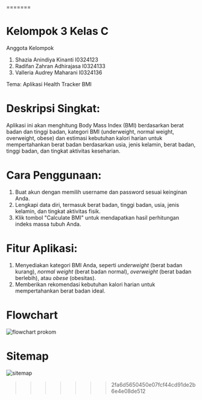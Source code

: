 =======
# Kelompok 3 Kelas C

Anggota Kelompok
1. Shazia Anindiya Kinanti I0324123
2. Radifan Zahran Adhirajasa I0324133
3. Valleria Audrey Maharani I0324136

Tema: Aplikasi Health Tracker BMI
# Deskripsi Singkat:
Aplikasi ini akan menghitung Body Mass Index (BMI) berdasarkan berat badan dan tinggi badan, kategori BMI (underweight, normal weight, overweight, obese) dan estimasi kebutuhan kalori harian untuk mempertahankan berat badan berdasarkan usia, jenis kelamin, berat badan, tinggi badan, dan tingkat aktivitas keseharian.

# Cara Penggunaan:  
1. Buat akun dengan memilih username dan password sesuai keinginan Anda.  
2. Lengkapi data diri, termasuk berat badan, tinggi badan, usia, jenis kelamin, dan tingkat aktivitas fisik.  
3. Klik tombol "Calculate BMI" untuk mendapatkan hasil perhitungan indeks massa tubuh Anda.  

# Fitur Aplikasi:
1. Menyediakan kategori BMI Anda, seperti *underweight* (berat badan kurang), *normal weight* (berat badan normal), *overweight* (berat badan berlebih), atau *obese* (obesitas).  
2. Memberikan rekomendasi kebutuhan kalori harian untuk mempertahankan berat badan ideal.  

# Flowchart
![flowchart prokom](https://github.com/user-attachments/assets/24dc9014-3d06-4f6d-ab7c-c040ff346b9b)

# Sitemap
![sitemap](https://github.com/user-attachments/assets/466a1ec6-50d7-40e9-97c9-2fca788f9ab2)



>>>>>>> 2fa6d5650450e07fcf44cd91de2b6e4e08de512
